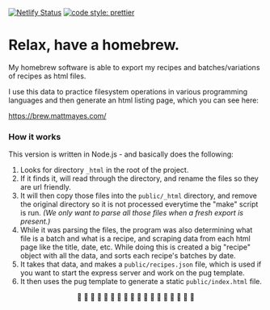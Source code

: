[![Netlify Status](https://api.netlify.com/api/v1/badges/7be85a23-6482-488f-881e-373009a9a12e/deploy-status)](https://app.netlify.com/sites/priceless-feynman-0924dc/deploys) [![code style: prettier](https://img.shields.io/badge/code_style-prettier-ff69b4.svg?style=flat-square)](https://github.com/prettier/prettier)

# Relax, have a homebrew.

My homebrew software is able to export my recipes and batches/variations of recipes as html files.

I use this data to practice filesystem operations in various programming languages and then generate an html listing page, which you can see here:

https://brew.mattmayes.com/

### How it works

This version is written in Node.js - and basically does the following:

1. Looks for directory `_html` in the root of the project.
2. If it finds it, will read through the directory, and rename the files so they are url friendly.
3. It will then copy those files into the `public/_html` directory, and remove the original directory so it is not processed everytime the "make" script is run. _(We only want to parse all those files when a fresh export is present.)_
4. While it was parsing the files, the program was also determining what file is a batch and what is a recipe, and scraping data from each html page like the title, date, etc. While doing this is created a big "recipe" object with all the data, and sorts each recipe's batches by date.
5. It takes that data, and makes a `public/recipes.json` file, which is used if you want to start the express server and work on the pug template.
6. It then uses the pug template to generate a static `public/index.html` file.

<p align="center">🍻 🍻 🍻 🍻 🍻 🍻 🍻 🍻 🍻 🍻 🍻 🍻 🍻 🍻 🍻 🍻 🍻 🍻</p>

